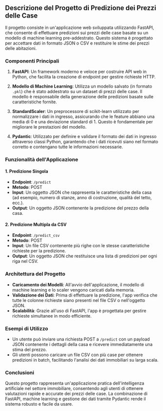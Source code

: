 ## Descrizione del Progetto di Predizione dei Prezzi delle Case

Il progetto consiste in un'applicazione web sviluppata utilizzando FastAPI, che consente di effettuare predizioni sui prezzi delle case basate su un modello di machine learning pre-addestrato. Questo sistema è progettato per accettare dati in formato JSON o CSV e restituire le stime dei prezzi delle abitazioni.

### Componenti Principali

1. **FastAPI**: Un framework moderno e veloce per costruire API web in Python, che facilita la creazione di endpoint per gestire richieste HTTP.

2. **Modello di Machine Learning**: Utilizza un modello salvato (in formato `.pkl`) che è stato addestrato su un dataset di prezzi delle case. Il modello è responsabile della generazione delle predizioni basate sulle caratteristiche fornite.

3. **StandardScaler**: Un preprocessore di scikit-learn utilizzato per normalizzare i dati in ingresso, assicurando che le feature abbiano una media di 0 e una deviazione standard di 1. Questo è fondamentale per migliorare le prestazioni del modello.

4. **Pydantic**: Utilizzato per definire e validare il formato dei dati in ingresso attraverso classi Python, garantendo che i dati ricevuti siano nel formato corretto e contengano tutte le informazioni necessarie.

### Funzionalità dell'Applicazione

#### 1. Predizione Singola
- **Endpoint**: `/predict`
- **Metodo**: POST
- **Input**: Un oggetto JSON che rappresenta le caratteristiche della casa (ad esempio, numero di stanze, anno di costruzione, qualità del tetto, ecc.).
- **Output**: Un oggetto JSON contenente la predizione del prezzo della casa.

#### 2. Predizione Multipla da CSV
- **Endpoint**: `/predict_csv`
- **Metodo**: POST
- **Input**: Un file CSV contenente più righe con le stesse caratteristiche richieste per la predizione.
- **Output**: Un oggetto JSON che restituisce una lista di predizioni per ogni riga nel CSV.

### Architettura del Progetto

- **Caricamento dei Modelli**: All'avvio dell'applicazione, il modello di machine learning e lo scaler vengono caricati dalla memoria.
- **Validazione dei Dati**: Prima di effettuare la predizione, l'app verifica che tutte le colonne richieste siano presenti nel file CSV o nell'oggetto JSON.
- **Scalabilità**: Grazie all'uso di FastAPI, l'app è progettata per gestire richieste simultanee in modo efficiente.

### Esempi di Utilizzo

- Un utente può inviare una richiesta POST a `/predict` con un payload JSON contenente i dettagli della casa e ricevere immediatamente una stima del prezzo.
- Gli utenti possono caricare un file CSV con più case per ottenere predizioni in batch, facilitando l'analisi dei dati immobiliari su larga scala.

### Conclusioni

Questo progetto rappresenta un'applicazione pratica dell'intelligenza artificiale nel settore immobiliare, consentendo agli utenti di ottenere valutazioni rapide e accurate dei prezzi delle case. La combinazione di FastAPI, machine learning e gestione dei dati tramite Pydantic rende il sistema robusto e facile da usare.
